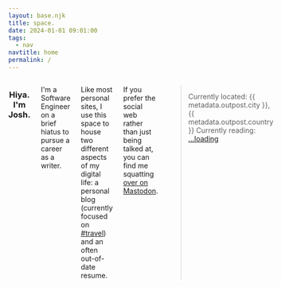```yaml
---
layout: base.njk
title: space.
date: 2024-01-01 09:01:00
tags:
  - nav
navtitle: home
permalink: /
---
```


<div class="twelve columns content">

<div align=center><h3>Hiya. I'm Josh.</h3></div>

I'm a Software Engineer on a brief hiatus to pursue a career as a writer.

Like most personal sites, I use this space to house two different aspects of my digital life: a personal blog (currently focused on [#travel](/tags/travel)) and an often out-of-date resume.

If you prefer the social web rather than just being talked at, you can find me squatting <a rel="me" href="https://union.place/@riastrad">over on Mastodon</a>.

> Currently located: {{ metadata.outpost.city }}, {{ metadata.outpost.country }}
> Currently reading: <span id="currently-reading"><a href="https://oku.club/user/riastrad/collection/reading">...loading</a></span>

</div>
<script type="text/javascript" src="./scripts/currently-reading.js"></script>
